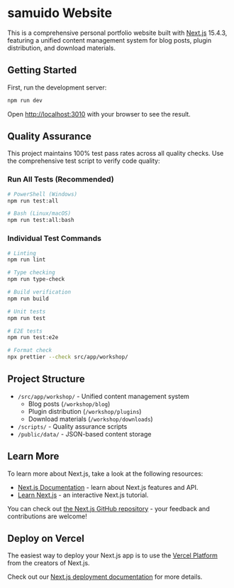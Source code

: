 # samuido Website

This is a comprehensive personal portfolio website built with [Next.js](https://nextjs.org) 15.4.3, featuring a unified content management system for blog posts, plugin distribution, and download materials.

## Getting Started

First, run the development server:

```bash
npm run dev
```

Open [http://localhost:3010](http://localhost:3010) with your browser to see the result.

## Quality Assurance

This project maintains 100% test pass rates across all quality checks. Use the comprehensive test script to verify code quality:

### Run All Tests (Recommended)

```bash
# PowerShell (Windows)
npm run test:all

# Bash (Linux/macOS)
npm run test:all:bash
```

### Individual Test Commands

```bash
# Linting
npm run lint

# Type checking
npm run type-check

# Build verification
npm run build

# Unit tests
npm run test

# E2E tests
npm run test:e2e

# Format check
npx prettier --check src/app/workshop/
```

## Project Structure

- `/src/app/workshop/` - Unified content management system
  - Blog posts (`/workshop/blog`)
  - Plugin distribution (`/workshop/plugins`)
  - Download materials (`/workshop/downloads`)
- `/scripts/` - Quality assurance scripts
- `/public/data/` - JSON-based content storage

## Learn More

To learn more about Next.js, take a look at the following resources:

- [Next.js Documentation](https://nextjs.org/docs) - learn about Next.js features and API.
- [Learn Next.js](https://nextjs.org/learn) - an interactive Next.js tutorial.

You can check out [the Next.js GitHub repository](https://github.com/vercel/next.js) - your feedback and contributions are welcome!

## Deploy on Vercel

The easiest way to deploy your Next.js app is to use the [Vercel Platform](https://vercel.com/new?utm_medium=default-template&filter=next.js&utm_source=create-next-app&utm_campaign=create-next-app-readme) from the creators of Next.js.

Check out our [Next.js deployment documentation](https://nextjs.org/docs/app/building-your-application/deploying) for more details.
